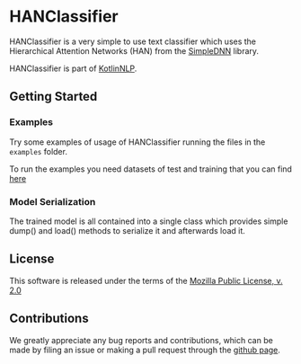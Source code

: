 # HANClassifier

HANClassifier is a very simple to use text classifier which uses the Hierarchical Attention Networks (HAN) from the [SimpleDNN](https://github.com/nlpstep/simplednn "SimpleDNN") library.

HANClassifier is part of [KotlinNLP](http://kotlinnlp.com/ "KotlinNLP").


## Getting Started


### Examples

Try some examples of usage of HANClassifier running the files in the `examples` folder.

To run the examples you need datasets of test and training that you can find
[here](https://www.dropbox.com/ "HANClassifier examples datasets")


### Model Serialization

The trained model is all contained into a single class which provides simple dump() and load() methods to serialize it and afterwards load it.


## License

This software is released under the terms of the 
[Mozilla Public License, v. 2.0](https://mozilla.org/MPL/2.0/ "Mozilla Public License, v. 2.0")


## Contributions

We greatly appreciate any bug reports and contributions, which can be made by filing an issue or making a pull 
request through the [github page](https://github.com/nlpstep/HANClassifier "HANClassifier on GitHub").
